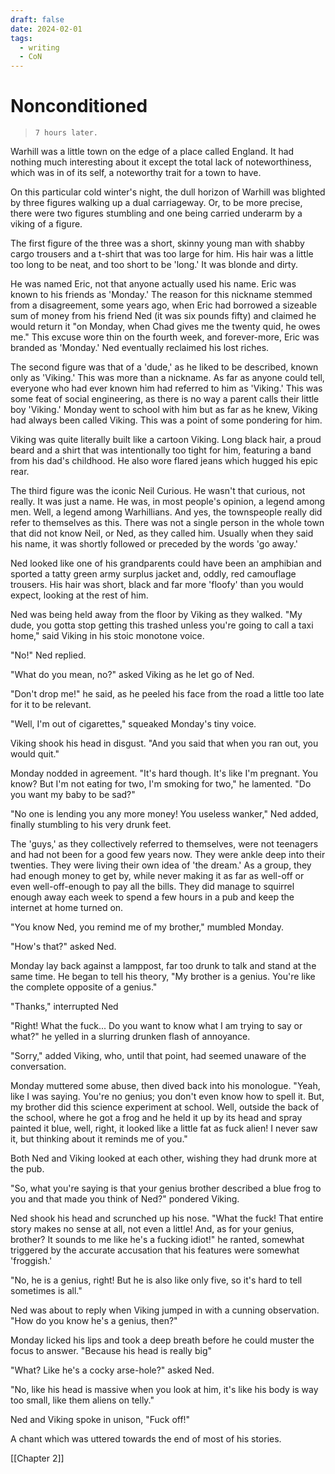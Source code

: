 ```yaml
---
draft: false
date: 2024-02-01
tags:
  - writing
  - CoN
---
```

# Nonconditioned #
> `7 hours later.`

Warhill was a little town on the edge of a place called England. It had nothing much interesting about it except the total lack of noteworthiness, which was in of its self, a noteworthy trait for a town to have.

On this particular cold winter's night, the dull horizon of Warhill was blighted by three figures walking up a dual carriageway. Or, to be more precise, there were two figures stumbling and one being carried underarm by a viking of a figure.

The first figure of the three was a short, skinny young man with shabby cargo trousers and a t-shirt that was too large for him. His hair was a little too long to be neat, and too short to be 'long.' It was blonde and dirty.

He was named Eric, not that anyone actually used his name. Eric was known to his friends as 'Monday.' The reason for this nickname stemmed from a disagreement, some years ago, when Eric had borrowed a sizeable sum of money from his friend Ned (it was six pounds fifty) and claimed he would return it "on Monday, when Chad gives me the twenty quid, he owes me." This excuse wore thin on the fourth week, and forever-more, Eric was branded as 'Monday.' Ned eventually reclaimed his lost riches.

The second figure was that of a 'dude,' as he liked to be described, known only as 'Viking.' This was more than a nickname. As far as anyone could tell, everyone who had ever known him had referred to him as 'Viking.' This was some feat of social engineering, as there is no way a parent calls their little boy 'Viking.' Monday went to school with him but as far as he knew, Viking had always been called Viking. This was a point of some pondering for him.

Viking was quite literally built like a cartoon Viking. Long black hair, a proud beard and a shirt that was intentionally too tight for him, featuring a band from his dad's childhood. He also wore flared jeans which hugged his epic rear.

The third figure was the iconic Neil Curious. He wasn't that curious, not really. It was just a name. He was, in most people's opinion, a legend among men. Well, a legend among Warhillians. And yes, the townspeople really did refer to themselves as this. There was not a single person in the whole town that did not know Neil, or Ned, as they called him. Usually when they said his name, it was shortly followed or preceded by the words 'go away.'

Ned looked like one of his grandparents could have been an amphibian and sported a tatty green army surplus jacket and, oddly, red camouflage trousers. His hair was short, black and far more 'floofy' than you would expect, looking at the rest of him.

Ned was being held away from the floor by Viking as they walked. "My dude, you gotta stop getting this trashed unless you're going to call a taxi home," said Viking in his stoic monotone voice.

"No!" Ned replied.

"What do you mean, no?" asked Viking as he let go of Ned.

"Don't drop me!" he said, as he peeled his face from the road a little too late for it to be relevant.

"Well, I'm out of cigarettes," squeaked Monday's tiny voice.

Viking shook his head in disgust. "And you said that when you ran out, you would quit."

Monday nodded in agreement. "It's hard though. It's like I'm pregnant. You know? But I'm not eating for two, I'm smoking for two," he lamented. "Do you want my baby to be sad?"

"No one is lending you any more money! You useless wanker," Ned added, finally stumbling to his very drunk feet.

The 'guys,' as they collectively referred to themselves, were not teenagers and had not been for a good few years now. They were ankle deep into their twenties. They were living their own idea of 'the dream.' As a group, they had enough money to get by, while never making it as far as well-off or even well-off-enough to pay all the bills. They did manage to squirrel enough away each week to spend a few hours in a pub and keep the internet at home turned on.

"You know Ned, you remind me of my brother," mumbled Monday.

"How's that?" asked Ned.

Monday lay back against a lamppost, far too drunk to talk and stand at the same time. He began to tell his theory, "My brother is a genius. You're like the complete opposite of a genius."

"Thanks," interrupted Ned

"Right! What the fuck... Do you want to know what I am trying to say or what?" he yelled in a slurring drunken flash of annoyance.

"Sorry," added Viking, who, until that point, had seemed unaware of the conversation.

Monday muttered some abuse, then dived back into his monologue. "Yeah, like I was saying. You're no genius; you don't even know how to spell it. But, my brother did this science experiment at school. Well, outside the back of the school, where he got a frog and he held it up by its head and spray painted it blue, well, right, it looked like a little fat as fuck alien! I never saw it, but thinking about it reminds me of you."

Both Ned and Viking looked at each other, wishing they had drunk more at the pub.

"So, what you're saying is that your genius brother described a blue frog to you and that made you think of Ned?" pondered Viking.

Ned shook his head and scrunched up his nose. "What the fuck! That entire story makes no sense at all, not even a little! And, as for your genius, brother? It sounds to me like he's a fucking idiot!" he ranted, somewhat triggered by the accurate accusation that his features were somewhat 'froggish.'

"No, he is a genius, right! But he is also like only five, so it's hard to tell sometimes is all."

Ned was about to reply when Viking jumped in with a cunning observation. "How do you know he's a genius, then?"

Monday licked his lips and took a deep breath before he could muster the focus to answer. "Because his head is really big"

"What? Like he's a cocky arse-hole?" asked Ned.

"No, like his head is massive when you look at him, it's like his body is way too small, like them aliens on telly."

Ned and Viking spoke in unison, "Fuck off!"

A chant which was uttered towards the end of most of his stories.

[[Chapter 2]]
